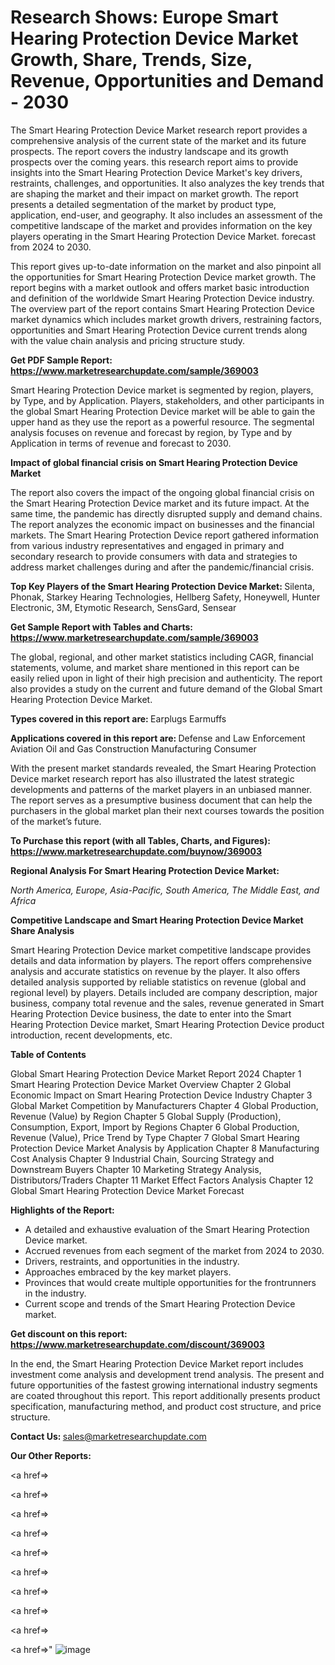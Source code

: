 # Research Shows: Europe Smart Hearing Protection Device Market Growth, Share, Trends, Size, Revenue, Opportunities and Demand - 2030

The Smart Hearing Protection Device Market research report provides a comprehensive analysis of the current state of the market and its future prospects. The report covers the industry landscape and its growth prospects over the coming years. this research report aims to provide insights into the Smart Hearing Protection Device Market's key drivers, restraints, challenges, and opportunities. It also analyzes the key trends that are shaping the market and their impact on market growth. The report presents a detailed segmentation of the market by product type, application, end-user, and geography. It also includes an assessment of the competitive landscape of the market and provides information on the key players operating in the Smart Hearing Protection Device Market. forecast from 2024 to 2030.

This report gives up-to-date information on the market and also pinpoint all the opportunities for Smart Hearing Protection Device market growth. The report begins with a market outlook and offers market basic introduction and definition of the worldwide Smart Hearing Protection Device industry. The overview part of the report contains Smart Hearing Protection Device market dynamics which includes market growth drivers, restraining factors, opportunities and Smart Hearing Protection Device current trends along with the value chain analysis and pricing structure study.

<strong><b>Get PDF Sample Report: <a href=https://www.marketresearchupdate.com/sample/369003>https://www.marketresearchupdate.com/sample/369003</a></b></strong>

Smart Hearing Protection Device market is segmented by region, players, by Type, and by Application. Players, stakeholders, and other participants in the global Smart Hearing Protection Device market will be able to gain the upper hand as they use the report as a powerful resource. The segmental analysis focuses on revenue and forecast by region, by Type and by Application in terms of revenue and forecast to 2030.

<strong><b>Impact of global financial crisis on Smart Hearing Protection Device Market</b></strong>

The report also covers the impact of the ongoing global financial crisis on the Smart Hearing Protection Device market and its future impact. At the same time, the pandemic has directly disrupted supply and demand chains. The report analyzes the economic impact on businesses and the financial markets. The Smart Hearing Protection Device report gathered information from various industry representatives and engaged in primary and secondary research to provide consumers with data and strategies to address market challenges during and after the pandemic/financial crisis.

<strong><b>Top Key Players of the Smart Hearing Protection Device Market:
</b></strong>Silenta, Phonak, Starkey Hearing Technologies, Hellberg Safety, Honeywell, Hunter Electronic, 3M, Etymotic Research, SensGard, Sensear<strong><b>
</b></strong>

<strong><b>Get Sample Report with Tables and Charts: <a href=https://www.marketresearchupdate.com/sample/369003>https://www.marketresearchupdate.com/sample/369003</a></b></strong>

The global, regional, and other market statistics including CAGR, financial statements, volume, and market share mentioned in this report can be easily relied upon in light of their high precision and authenticity. The report also provides a study on the current and future demand of the Global Smart Hearing Protection Device Market.

<strong><b>Types covered in this report are:
</b></strong>Earplugs
Earmuffs<strong><b>
</b></strong>

<strong><b>Applications covered in this report are:
</b></strong>Defense and Law Enforcement
Aviation
Oil and Gas
Construction
Manufacturing
Consumer<strong><b>
</b></strong>

With the present market standards revealed, the Smart Hearing Protection Device market research report has also illustrated the latest strategic developments and patterns of the market players in an unbiased manner. The report serves as a presumptive business document that can help the purchasers in the global market plan their next courses towards the position of the market’s future.

<strong><b>To Purchase this report (with all Tables, Charts, and Figures): <a href=https://www.marketresearchupdate.com/buynow/369003>https://www.marketresearchupdate.com/buynow/369003</a></b></strong>

<strong><b>Regional Analysis For Smart Hearing Protection Device Market:</b></strong>

<em><i>North America, Europe, Asia-Pacific, South America, The Middle East, and Africa</i></em>

<strong><b>Competitive Landscape and Smart Hearing Protection Device Market Share Analysis</b></strong>

Smart Hearing Protection Device market competitive landscape provides details and data information by players. The report offers comprehensive analysis and accurate statistics on revenue by the player. It also offers detailed analysis supported by reliable statistics on revenue (global and regional level) by players. Details included are company description, major business, company total revenue and the sales, revenue generated in Smart Hearing Protection Device business, the date to enter into the Smart Hearing Protection Device market, Smart Hearing Protection Device product introduction, recent developments, etc.

<strong><b>Table of Contents</b></strong>

Global Smart Hearing Protection Device Market Report 2024
Chapter 1 Smart Hearing Protection Device Market Overview
Chapter 2 Global Economic Impact on Smart Hearing Protection Device Industry
Chapter 3 Global Market Competition by Manufacturers
Chapter 4 Global Production, Revenue (Value) by Region
Chapter 5 Global Supply (Production), Consumption, Export, Import by Regions
Chapter 6 Global Production, Revenue (Value), Price Trend by Type
Chapter 7 Global Smart Hearing Protection Device Market Analysis by Application
Chapter 8 Manufacturing Cost Analysis
Chapter 9 Industrial Chain, Sourcing Strategy and Downstream Buyers
Chapter 10 Marketing Strategy Analysis, Distributors/Traders
Chapter 11 Market Effect Factors Analysis
Chapter 12 Global Smart Hearing Protection Device Market Forecast

<strong><b>Highlights of the Report:</b></strong>

- A detailed and exhaustive evaluation of the Smart Hearing Protection Device market.
- Accrued revenues from each segment of the market from 2024 to 2030.
- Drivers, restraints, and opportunities in the industry.
- Approaches embraced by the key market players.
- Provinces that would create multiple opportunities for the frontrunners in the industry.
- Current scope and trends of the Smart Hearing Protection Device market.

<strong><b>Get discount on this report: <a href=https://www.marketresearchupdate.com/discount/369003>https://www.marketresearchupdate.com/discount/369003</a></b></strong>

In the end, the Smart Hearing Protection Device Market report includes investment come analysis and development trend analysis. The present and future opportunities of the fastest growing international industry segments are coated throughout this report. This report additionally presents product specification, manufacturing method, and product cost structure, and price structure.

<strong><b>Contact Us:
</b></strong>sales@marketresearchupdate.com

<strong>Our Other Reports:</strong>

<a href=></a>

<a href=></a>

<a href=></a>

<a href=></a>

<a href=></a>

<a href=></a>

<a href=></a>

<a href=></a>

<a href=></a>

<a href=></a>"
![image](https://github.com/Gayatrikarjule/Market-Analysis-360/assets/97346546/448f397d-f845-401e-8324-c0635fbb2b08)
